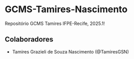 # GCMS-Tamires-Nascimento
Repositório GCMS Tamires IFPE-Recife, 2025.1!

## Colaboradores

* Tamires Grazieli de Souza Nascimento (@TamiresGSN)
